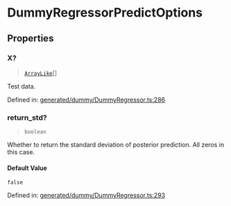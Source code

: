 # DummyRegressorPredictOptions

## Properties

### X?

> [`ArrayLike`](../types/ArrayLike.md)[]

Test data.

Defined in:  [generated/dummy/DummyRegressor.ts:286](https://github.com/transitive-bullshit/scikit-learn-ts/blob/92ab806/packages/sklearn/src/generated/dummy/DummyRegressor.ts#L286)

### return\_std?

> `boolean`

Whether to return the standard deviation of posterior prediction. All zeros in this case.

#### Default Value

`false`

Defined in:  [generated/dummy/DummyRegressor.ts:293](https://github.com/transitive-bullshit/scikit-learn-ts/blob/92ab806/packages/sklearn/src/generated/dummy/DummyRegressor.ts#L293)
